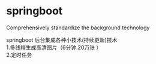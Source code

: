 # springboot
Comprehensively standardize the background technology

springboot 后台集成各种小技术(持续更新)技术  
1.多线程生成高清图片（6分钟.20万张 ）  
2.定时任务  


